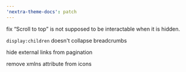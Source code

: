 ```yaml
---
'nextra-theme-docs': patch
---
```


fix “Scroll to top” is not supposed to be interactable when it is hidden.

`display:children` doesn't collapse breadcrumbs

hide external links from pagination

remove xmlns attribute from icons
